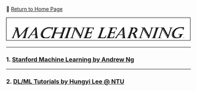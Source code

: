 :hotel: [Return to Home Page](https://github.com/geophydog/geophydog.github.io/blob/master/README.md)

![ML Icon](https://github.com/geophydog/Machine-Learning/blob/master/Images/ML.jpg)

***

### 1. [Stanford Machine Learning by Andrew Ng](http://www.holehouse.org/mlclass/index.html)

***

### 2. [DL/ML Tutorials by Hungyi Lee @ NTU](http://speech.ee.ntu.edu.tw/~tlkagk/talk.html)
